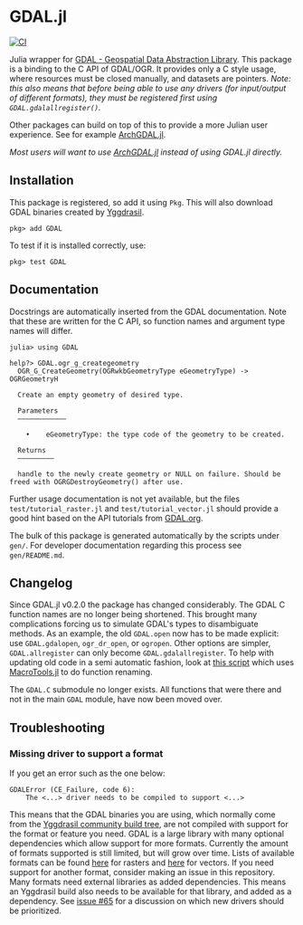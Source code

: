 # GDAL.jl
[![CI](https://github.com/JuliaGeo/GDAL.jl/workflows/CI/badge.svg)](https://github.com/JuliaGeo/GDAL.jl/actions?query=workflow%3ACI)

Julia wrapper for [GDAL - Geospatial Data Abstraction Library](http://gdal.org/).
This package is a binding to the C API of GDAL/OGR. It provides only a C style usage, where resources must be closed manually, and datasets are pointers. *Note: this also means that before being able to use any drivers (for input/output of different formats), they must be registered first using `GDAL.gdalallregister()`.*

Other packages can build on top of this to provide a more Julian user experience. See for example [ArchGDAL.jl](https://github.com/yeesian/ArchGDAL.jl).

*Most users will want to use [ArchGDAL.jl](https://github.com/yeesian/ArchGDAL.jl) instead of using GDAL.jl directly.*

## Installation
This package is registered, so add it using `Pkg`. This will also download GDAL binaries created by  [Yggdrasil](https://github.com/JuliaPackaging/Yggdrasil/tree/master/G/GDAL).
```
pkg> add GDAL
```
To test if it is installed correctly, use:
```
pkg> test GDAL
```

## Documentation
Docstrings are automatically inserted from the GDAL documentation. Note that these are written for the C API, so function names and argument type names will differ.
```
julia> using GDAL

help?> GDAL.ogr_g_creategeometry
  OGR_G_CreateGeometry(OGRwkbGeometryType eGeometryType) -> OGRGeometryH

  Create an empty geometry of desired type.

  Parameters
  ––––––––––––

    •    eGeometryType: the type code of the geometry to be created.

  Returns
  –––––––––

  handle to the newly create geometry or NULL on failure. Should be freed with OGRGDestroyGeometry() after use.
```

Further usage documentation is not yet available, but the files `test/tutorial_raster.jl` and `test/tutorial_vector.jl` should provide a good hint based on the API tutorials from [GDAL.org](http://gdal.org/).

The bulk of this package is generated automatically by the scripts under `gen/`. For developer documentation regarding this process see `gen/README.md`.

## Changelog

Since GDAL.jl v0.2.0 the package has changed considerably. The GDAL C function names are no longer being shortened. This brought many complications forcing us to simulate GDAL's types to disambiguate methods. As an example, the old `GDAL.open` now has to be made explicit: use `GDAL.gdalopen`, `ogr_dr_open`, or `ogropen`. Other options are simpler, `GDAL.allregister` can only become `GDAL.gdalallregister`. To help with updating old code in a semi automatic fashion, look at [this script](https://gist.github.com/visr/0a2ad3fe92073345c93c2ca42f5f58a0#file-renamer-jl) which uses [MacroTools.jl](https://mikeinnes.github.io/MacroTools.jl/stable/sourcewalk/) to do function renaming.

The `GDAL.C` submodule no longer exists. All functions that were there and not in the main `GDAL` module, have now been moved over.

## Troubleshooting

### Missing driver to support a format

If you get an error such as the one below:
```
GDALError (CE_Failure, code 6):
    The <...> driver needs to be compiled to support <...>
```

This means that the GDAL binaries you are using, which normally come from the [Yggdrasil community build tree](https://github.com/JuliaPackaging/Yggdrasil/tree/master/G/GDAL), are not compiled with support for the format or feature you need. GDAL is a large library with many optional dependencies which allow support for more formats. Currently the amount of formats supported is still limited, but will grow over time. Lists of available formats can be found [here](https://gdal.org/drivers/raster/index.html) for rasters and [here](https://gdal.org/drivers/vector/index.html) for vectors. If you need support for another format, consider making an issue in this repository. Many formats need external libraries as added dependencies. This means an Yggdrasil build also needs to be available for that library, and added as a dependency. See [issue #65](https://github.com/JuliaGeo/GDAL.jl/issues/65) for a discussion on which new drivers should be prioritized.

